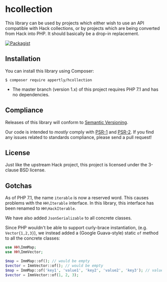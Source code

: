 # hcollection

This library can be used by projects which either wish to use an API compatible with Hack collections, or by projects which are being converted from Hack into PHP. It should basically be a drop-in replacement.

[![Packagist](https://img.shields.io/packagist/v/appertly/hcollection.svg)](https://packagist.org/packages/appertly/hcollection)

## Installation

You can install this library using Composer:

```console
$ composer require appertly/hcollection
```

* The master branch (version 1.x) of this project requires PHP 7.1 and has no dependencies.

## Compliance

Releases of this library will conform to [Semantic Versioning](http://semver.org).

Our code is intended to *mostly* comply with [PSR-1](http://www.php-fig.org/psr/psr-1/) and [PSR-2](http://www.php-fig.org/psr/psr-2/). If you find any issues related to standards compliance, please send a pull request!

## License

Just like the upstream Hack project, this project is licensed under the 3-clause BSD license.

## Gotchas

As of PHP 7.1, the name `iterable` is now a reserved word. This causes problems with the `HH\Iterable` interface. In this library, this interface has been renamed to `HH\HackIterable`.

We have also added `JsonSerializable` to all concrete classes.

Since PHP wouldn't be able to support curly-brace instantiation, (e.g. `Vector{1,2,3}`), we instead added a (Google Guava-style) static `of` method to all the concrete classes:

```php
use HH\ImmMap;
use HH\ImmVector;

$map = ImmMap::of(); // would be empty
$vector = ImmVector::of(); // would be empty
$map = ImmMap::of('key1', 'value1', 'key2', 'value2', 'key3'); // value3 would be null
$vector = ImmVector::of(1, 2, 3);
```
